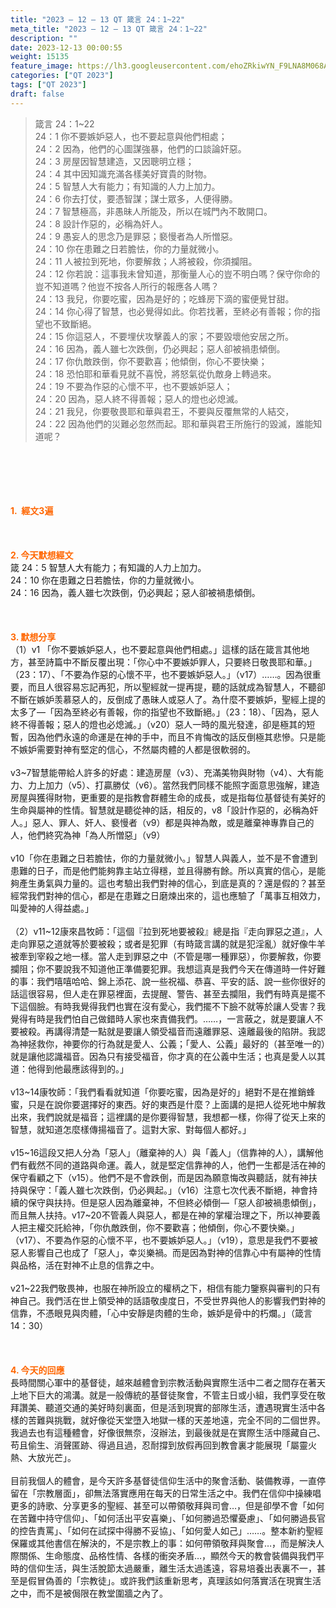 ```yaml
---
title: "2023 – 12 – 13 QT 箴言 24：1~22"
meta_title: "2023 – 12 – 13 QT 箴言 24：1~22"
description: ""
date: 2023-12-13 00:00:55
weight: 15135
feature_image: https://lh3.googleusercontent.com/ehoZRkiwYN_F9LNA8M068AYxt73EavCZno-PD1cJRuf5BbSkQVUWr3gNEbt5kSs28Pb_Elg17kSrtf9ybWvojWoMV6I4tPM3vGRGDq6GkKkPdL2Gut4QAIw4-uykKUAtNiKgQKntvsU=w800
categories: ["QT 2023"]
tags: ["QT 2023"]
draft: false
---
```


<blockquote>箴言 24：1~22<br />
24：1 你不要嫉妒惡人，也不要起意與他們相處；<br />
24：2 因為，他們的心圖謀強暴，他們的口談論奸惡。<br />
24：3 房屋因智慧建造，又因聰明立穩；<br />
24：4 其中因知識充滿各樣美好寶貴的財物。<br />
24：5 智慧人大有能力；有知識的人力上加力。<br />
24：6 你去打仗，要憑智謀；謀士眾多，人便得勝。<br />
24：7 智慧極高，非愚昧人所能及，所以在城門內不敢開口。<br />
24：8 設計作惡的，必稱為奸人。<br />
24：9 愚妄人的思念乃是罪惡；褻慢者為人所憎惡。<br />
24：10 你在患難之日若膽怯，你的力量就微小。<br />
24：11 人被拉到死地，你要解救；人將被殺，你須攔阻。<br />
24：12 你若說：這事我未曾知道，那衡量人心的豈不明白嗎？保守你命的豈不知道嗎？他豈不按各人所行的報應各人嗎？<br />
24：13 我兒，你要吃蜜，因為是好的；吃蜂房下滴的蜜便覺甘甜。<br />
24：14 你心得了智慧，也必覺得如此。你若找著，至終必有善報；你的指望也不致斷絕。<br />
24：15 你這惡人，不要埋伏攻擊義人的家；不要毀壞他安居之所。<br />
24：16 因為，義人雖七次跌倒，仍必興起；惡人卻被禍患傾倒。<br />
24：17 你仇敵跌倒，你不要歡喜；他傾倒，你心不要快樂；<br />
24：18 恐怕耶和華看見就不喜悅，將怒氣從仇敵身上轉過來。<br />
24：19 不要為作惡的心懷不平，也不要嫉妒惡人；<br />
24：20 因為，惡人終不得善報；惡人的燈也必熄滅。<br />
24：21 我兒，你要敬畏耶和華與君王，不要與反覆無常的人結交，<br />
24：22 因為他們的災難必忽然而起。耶和華與君王所施行的毀滅，誰能知道呢？</blockquote><br />
&nbsp;<br />
<br />
&nbsp;<br />
<br />
<span style="color: #ff6600;"><strong>1.  經文3遍</strong></span><br />
<br />
&nbsp;<br />
<br />
<span style="color: #ff6600;"><strong>2. 今天默想經文<br />
</strong></span>箴 24：5 智慧人大有能力；有知識的人力上加力。<br />
24：10 你在患難之日若膽怯，你的力量就微小。<br />
24：16 因為，義人雖七次跌倒，仍必興起；惡人卻被禍患傾倒。<br />
<br />
&nbsp;<br />
<br />
<strong><span style="color: #ff6600;">3. 默想分享<br />
</span></strong>（1）v1 「你不要嫉妒惡人，也不要起意與他們相處。」這樣的話在箴言其他地方，甚至詩篇中不斷反覆出現：「你心中不要嫉妒罪人，只要終日敬畏耶和華。」（23：17）、「不要為作惡的心懷不平，也不要嫉妒惡人。」（v17）……。因為很重要，而且人很容易忘記再犯，所以聖經就一提再提，聽的話就成為智慧人，不聽卻不斷在嫉妒羡慕惡人的，反倒成了愚昧人或惡人了。為什麼不要嫉妒，聖經上提的太多了—「因為至終必有善報，你的指望也不致斷絕。」（23：18）、「因為，惡人終不得善報；惡人的燈也必熄滅。」（v20）惡人一時的風光發達，卻是極其的短暫，因為他們永遠的命運是在神的手中，而且不肯悔改的話反倒極其悲慘。只是能不嫉妒需要對神有堅定的信心，不然屬肉體的人都是很軟弱的。<br />
<br />
v3~7智慧能帶給人許多的好處：建造房屋（v3）、充滿美物與財物（v4）、大有能力、力上加力（v5）、打贏勝仗（v6）。當然我們同樣不能照字面意思強解，建造房屋與獲得財物，更重要的是指教會群體生命的成長，或是指每位基督徒有美好的生命與屬神的性情。智慧就是聽從神的話，相反的，v8「設計作惡的，必稱為奸人。」惡人、罪人、奸人、褻慢者（v9）都是與神為敵，或是離棄神專靠自己的人，他們終究為神「為人所憎惡」（v9）<br />
<br />
v10「你在患難之日若膽怯，你的力量就微小。」智慧人與義人，並不是不會遭到患難的日子，而是他們能夠靠主站立得穩，並且得勝有餘。所以真實的信心，是能夠產生勇氣與力量的。這也考驗出我們對神的信心，到底是真的？還是假的？甚至經常我們對神的信心，都是在患難之日磨煉出來的，這也應驗了「萬事互相效力，叫愛神的人得益處。」<br />
<br />
（2）v11~12康來昌牧師：「這個『拉到死地要被殺』總是指『走向罪惡之道』，人走向罪惡之道就等於要被殺；或者是犯罪（有時箴言講的就是犯淫亂）就好像牛羊被牽到宰殺之地一樣。當人走到罪惡之中（不管是哪一種罪惡），你要解救，你要攔阻；你不要說我不知道他正準備要犯罪。我想這真是我們今天在傳道時一件好難的事：我們嘻嘻哈哈、錦上添花、說一些祝福、恭喜、平安的話、說一些你很好的話這很容易，但人走在罪惡裡面，去提醒、警告、甚至去攔阻，我們有時真是擺不下這個臉。有時我覺得我們也實在沒有愛心，我們擺不下臉不就等於讓人受害？我覺得有時是我們怕自己做錯時人家也來責備我們。……，一言蔽之，就是要讓人不要被殺。再講得清楚一點就是要讓人領受福音而遠離罪惡、遠離最後的陷阱。我認為神拯救你，神要你的行為就是愛人、公義；「愛人、公義」最好的（甚至唯一的）就是讓他認識福音。因為只有接受福音，你才真的在公義中生活；也真是愛人以其道：他得到他最應該得到的。」<br />
<br />
v13~14康牧師：「我們看看就知道「你要吃蜜，因為是好的」絕對不是在推銷蜂蜜，只是在說你要選擇好的東西。好的東西是什麼？上面講的是把人從死地中解救出來，我們說就是福音；這裡講的是你要得智慧，我想都一樣，你得了從天上來的智慧，就知道怎麼樣傳揚福音了。這對大家、對每個人都好。」<br />
<br />
v15~16這段又把人分為「惡人」（離棄神的人）與「義人」（信靠神的人），講解他們有截然不同的道路與命運。義人，就是堅定信靠神的人，他們一生都是活在神的保守看顧之下（v15）。他們不是不會跌倒，而是因為願意悔改與聽話，就有神扶持與保守：「義人雖七次跌倒，仍必興起。」（v16）注意七次代表不斷絕，神會持續的保守與扶持。但是惡人因為離棄神，不但終必傾倒—「惡人卻被禍患傾倒」，而且無人扶持。v17~20不管義人與惡人，都是在神的掌權治理之下，所以神要義人把主權交託給神，「你仇敵跌倒，你不要歡喜；他傾倒，你心不要快樂。」（v17）、不要為作惡的心懷不平，也不要嫉妒惡人。」（v19），意思是我們不要被惡人影響自己也成了「惡人」，幸災樂禍。而是因為對神的信靠心中有屬神的性情與品格，活在對神不止息的信靠之中。<br />
<br />
v21~22我們敬畏神，也服在神所設立的權柄之下，相信有能力鑒察與審判的只有神自己。我們活在世上領受神的話語敬虔度日，不受世界與他人的影響我們對神的信靠，不憑眼見與肉體，「心中安靜是肉體的生命，嫉妒是骨中的朽爛。」（箴言14：30）<br />
<br />
&nbsp;<br />
<br />
<strong style="font-size: inherit;"><span style="color: #ff6600;">4. 今天的回應<br />
</span></strong>長時間關心軍中的基督徒，越來越體會到宗教活動與實際生活中二者之間存在著天上地下巨大的鴻溝。就是一般傳統的基督徒聚會，不管主日或小組，我們享受在敬拜讚美、聽道交通的美好時刻裏面，但是活到現實的部隊生活，遭遇現實生活中各樣的苦難與挑戰，就好像從天堂墮入地獄一樣的天差地遠，完全不同的二個世界。我過去也有這種體會，好像很無奈，沒辦法，到最後就是在實際生活中隱藏自己、苟且偷生、消聲匿跡、得過且過，忍耐撐到放假再回到教會裏才能展現「屬靈火熱、大放光芒」。<br />
<br />
目前我個人的體會，是今天許多基督徒信仰生活中的聚會活動、裝備教導，一直停留在「宗教層面」，卻無法落實應用在每天的日常生活之中。我們在信仰中操練唱更多的詩歌、分享更多的聖經、甚至可以帶領敬拜與司會…，但是卻學不會「如何在苦難中持守信仰」、「如何活出平安喜樂」、「如何勝過恐懼憂慮」、「如何勝過長官的控告責罵」、「如何在試探中得勝不妥協」、「如何愛人如己」……。整本新約聖經保羅或其他書信在解決的，不是宗教上的事：如何帶領敬拜與聚會…，而是解決人際關係、生命態度、品格性情、各樣的衝突矛盾…，顯然今天的教會裝備與我們平時的信仰生活，與生活脫節太過嚴重，離生活太過遙遠，容易培養出表裏不一，甚至是假冒偽善的「宗教徒」。或許我們該重新思考，真理該如何落實活在現實生活之中，而不是被侷限在教堂圍牆之內了。<br />
<br />
<audio style="display: none;" controls="controls"></audio><br />
<br />
<audio style="display: none;" controls="controls"></audio><br />
<br />
<audio style="display: none;" controls="controls"></audio><br />
<br />
<audio style="display: none;" controls="controls"></audio><br />
<br />
<audio style="display: none;" controls="controls"></audio>
        
